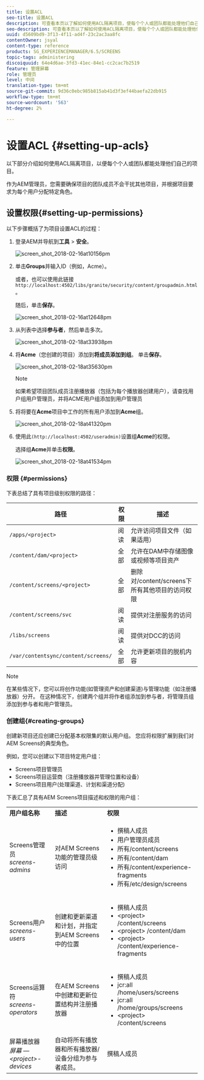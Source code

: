 ```yaml
---
title: 设置ACL
seo-title: 设置ACL
description: 可查看本页以了解如何使用ACL隔离项目，使每个个人或团队都能处理他们自己的项目。
seo-description: 可查看本页以了解如何使用ACL隔离项目，使每个个人或团队都能处理他们自己的项目。
uuid: d5609bd9-3f13-4f11-ad4f-23c2ac3aa8fc
contentOwner: jsyal
content-type: reference
products: SG_EXPERIENCEMANAGER/6.5/SCREENS
topic-tags: administering
discoiquuid: 64e4d6ae-3fd3-41ec-84e1-cc2cac7b2519
feature: 管理屏幕
role: 管理员
level: 中间
translation-type: tm+mt
source-git-commit: 9d36c0ebc985b815ab41d3f3ef44baefa22db915
workflow-type: tm+mt
source-wordcount: '563'
ht-degree: 2%

---
```



# 设置ACL {#setting-up-acls}

以下部分介绍如何使用ACL隔离项目，以便每个个人或团队都能处理他们自己的项目。

作为AEM管理员，您需要确保项目的团队成员不会干扰其他项目，并根据项目要求为每个用户分配特定角色。

## 设置权限{#setting-up-permissions}

以下步骤概括了为项目设置ACL的过程：

1. 登录AEM并导航到&#x200B;**工具** > **安全**。

   ![screen_shot_2018-02-16at10156pm](assets/screen_shot_2018-02-16at10156pm.png)

1. 单击&#x200B;**Groups**&#x200B;并输入ID（例如，Acme）。

   或者，也可以使用此链接`http://localhost:4502/libs/granite/security/content/groupadmin.html`。

   随后，单击&#x200B;**保存**。

   ![screen_shot_2018-02-16at12648pm](assets/screen_shot_2018-02-16at12648pm.png)

1. 从列表中选择&#x200B;**参与者**，然后单击多次。

   ![screen_shot_2018-02-18at33938pm](assets/screen_shot_2018-02-18at33938pm.png)

1. 将&#x200B;**Acme**（您创建的项目）添加到&#x200B;**将成员添加到组**。 单击&#x200B;**保存**。

   ![screen_shot_2018-02-18at35630pm](assets/screen_shot_2018-02-18at35630pm.png)

   >[!NOTE]
   >
   >如果希望项目团队成员注册播放器（包括为每个播放器创建用户），请查找用户组用户管理员，并将ACME用户组添加到用户管理员

1. 将将要在&#x200B;**Acme**&#x200B;项目中工作的所有用户添加到&#x200B;**Acme**&#x200B;组。

   ![screen_shot_2018-02-18at41320pm](assets/screen_shot_2018-02-18at41320pm.png)

1. 使用此`(http://localhost:4502/useradmin)`设置组&#x200B;**Acme**&#x200B;的权限。

   选择组&#x200B;**Acme**&#x200B;并单击&#x200B;**权限**。

   ![screen_shot_2018-02-18at41534pm](assets/screen_shot_2018-02-18at41534pm.png)

### 权限 {#permissions}

下表总结了具有项目级别权限的路径：

| **路径** | **权限** | **描述** |
|---|---|---|
| `/apps/<project>` | 阅读 | 允许访问项目文件（如果适用） |
| `/content/dam/<project>` | 全部 | 允许在DAM中存储图像或视频等项目资产 |
| `/content/screens/<project>` | 全部 | 删除对/content/screens下所有其他项目的访问权限 |
| `/content/screens/svc` | 阅读 | 提供对注册服务的访问 |
| `/libs/screens` | 阅读 | 提供对DCC的访问 |
| `/var/contentsync/content/screens/` | 全部 | 允许更新项目的脱机内容 |

>[!NOTE]
>
>在某些情况下，您可以将创作功能(如管理资产和创建渠道)与管理功能（如注册播放器）分开。 在这种情况下，创建两个组并将作者组添加到参与者，将管理员组添加到参与者和用户管理员。

### 创建组{#creating-groups}

创建新项目还应创建已分配基本权限集的默认用户组。 您应将权限扩展到我们对AEM Screens的典型角色。

例如，您可以创建以下项目特定用户组：

* Screens项目管理员
* Screens项目运营商（注册播放器并管理位置和设备）
* Screens项目用户(处理渠道、计划和渠道分配)

下表汇总了具有AEM Screens项目描述和权限的用户组：

<table>
 <tbody>
  <tr>
   <td><strong>用户组名称</strong></td>
   <td><strong>描述</strong></td>
   <td><strong>权限</strong></td>
  </tr>
  <tr>
   <td>Screens管理员<br /> <em>screens-admins</em></td>
   <td>对AEM Screens功能的管理员级访问</td>
   <td>
    <ul>
     <li>撰稿人成员</li>
     <li>用户管理员成员</li>
     <li>所有/content/screens</li>
     <li>所有/content/dam</li>
     <li>所有/content/experience-fragments</li>
     <li>所有/etc/design/screens</li>
    </ul> </td>
  </tr>
  <tr>
   <td>Screens用户<br /> <em>screens-users</em></td>
   <td>创建和更新渠道和计划，并指定到AEM Screens中的位置</td>
   <td>
    <ul>
     <li>撰稿人成员</li>
     <li>&lt;project&gt; /content/screens</li>
     <li>&lt;project&gt; /content/dam</li>
     <li>&lt;project&gt; /content/experience-fragments</li>
    </ul> </td>
  </tr>
  <tr>
   <td>Screens运算符<br /> <em>screens-operators</em></td>
   <td>在AEM Screens中创建和更新位置结构并注册播放器</td>
   <td>
    <ul>
     <li>撰稿人成员</li>
     <li>jcr:all /home/users/screens</li>
     <li>jcr:all /home/groups/screens</li>
     <li>&lt;project&gt; /content/screens</li>
    </ul> </td>
  </tr>
  <tr>
   <td>屏幕播放器<br /> <em>屏幕 — &lt;project&gt;-devices</em></td>
   <td>自动将所有播放器和所有播放器/设备分组为参与者成员。</td>
   <td><p> 撰稿人成员</p> </td>
  </tr>
 </tbody>
</table>

